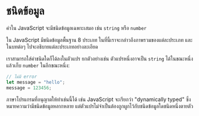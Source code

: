 # ชนิดข้อมูล

ค่าใน JavaScript จะมีชนิดข้อมูลเฉพาะเสมอ เช่น `string` หรือ `number`

ใน JavaScript มีชนิดข้อมูลพื้นฐาน 8 ประเภท ในที่นี้เราจะกล่าวถึงภาพรวมของแต่ละประเภท และในบทต่อๆ ไปจะอธิบายแต่ละประเภทอย่างละเอียด

เราสามารถใส่ค่าชนิดใดก็ได้ลงในตัวแปร ยกตัวอย่างเช่น ตัวแปรหนึ่งอาจเป็น `string` ได้ในขณะหนึ่ง แล้วเก็บ `number` ในอีกขณะหนึ่ง:

```js
// ไม่มี error
let message = "hello";
message = 123456;
```

ภาษาโปรแกรมที่อนุญาตให้ทำเช่นนี้ได้ เช่น JavaScript จะเรียกว่า "dynamically typed" ซึ่งหมายความว่ามีชนิดข้อมูลหลากหลาย แต่ตัวแปรไม่จำเป็นต้องถูกผูกไว้กับชนิดข้อมูลใดชนิดหนึ่งตายตัว


